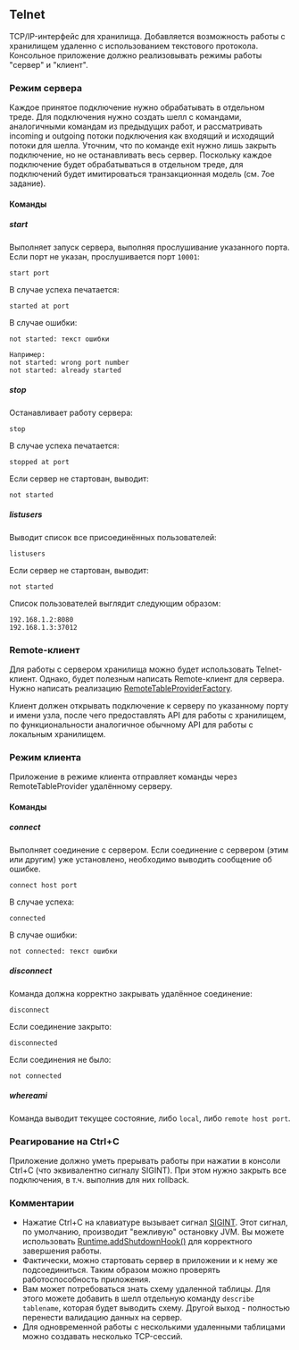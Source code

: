 ## Telnet

TCP/IP-интерфейс для хранилища. Добавляется возможность работы с хранилищем удаленно с использованием текстового
протокола. Консольное приложение должно реализовывать режимы работы "сервер" и "клиент".

### Режим сервера

Каждое принятое подключение нужно обрабатывать в отдельном треде. Для подключения нужно создать шелл с командами,
аналогичными командам из предыдущих работ, и рассматривать incoming и outgoing потоки подключения как
входящий и исходящий потоки для шелла. Уточним, что по команде exit нужно лишь закрыть подключение, но не
останавливать весь сервер. Поскольку каждое подключение будет обрабатываться в отдельном треде, для подключений
будет имитироваться транзакционная модель (см. 7ое задание).

#### Команды

##### start

Выполняет запуск сервера, выполняя прослушивание указанного порта. Если порт не указан, прослушивается порт ```10001```:
```
start port
```

В случае успеха печатается:
```
started at port
```

В случае ошибки:
```
not started: текст ошибки

Например:
not started: wrong port number
not started: already started
```

##### stop

Останавливает работу сервера:
```
stop
```

В случае успеха печатается:
```
stopped at port
```

Если сервер не стартован, выводит:
```
not started
```

##### listusers

Выводит список все присоединённых пользователей:
```
listusers
```

Если сервер не стартован, выводит:
```
not started
```

Список пользователей выглядит следующим образом:
```
192.168.1.2:8080
192.168.1.3:37012
```

### Remote-клиент

Для работы с сервером хранилища можно будет использовать Telnet-клиент. Однако, будет полезным написать
Remote-клиент для сервера. Нужно написать реализацию
[RemoteTableProviderFactory](../src/ru/fizteh/fivt/storage/structured/RemoteTableProviderFactory.java).

Клиент должен открывать подключение к серверу по указанному порту и имени узла, после чего предоставлять API для
работы с хранилищем, по функциональности аналогичное обычному API для работы с локальным хранилищем.

### Режим клиента

Приложение в режиме клиента отправляет команды через RemoteTableProvider удалённому серверу.

#### Команды

##### connect

Выполняет соединение с сервером. Если соединение с сервером (этим или другим) уже установлено, необходимо выводить
сообщение об ошибке.
```
connect host port
```

В случае успеха:
```
connected
```

В случае ошибки:
```
not connected: текст ошибки
```

##### disconnect

Команда должна корректно закрывать удалённое соединение:
```
disconnect
```

Если соединение закрыто:
```
disconnected
```

Если соединения не было:
```
not connected
```

##### whereami

Команда выводит текущее состояние, либо ```local```, либо ```remote host port```.

### Реагирование на Ctrl+C

Приложение должно уметь прерывать работы при нажатии в консоли Ctrl+C (что эквивалентно сигналу SIGINT). При этом
нужно закрыть все подключения, в т.ч. выполнив для них rollback.

### Комментарии

* Нажатие Ctrl+C на клавиатуре вызывает сигнал [SIGINT](http://ru.wikipedia.org/wiki/SIGINT). Этот сигнал, по умолчанию,
производит "вежливую" остановку JVM. Вы можете использовать
[Runtime.addShutdownHook()](http://docs.oracle.com/javase/7/docs/api/java/lang/Runtime.html) для корректного завершения
работы.
* Фактически, можно стартовать сервер в приложении и к нему же подсоединиться. Таким образом можно проверять
работоспособность приложения.
* Вам может потребоваться знать схему удаленной таблицы. Для этого можете добавить в шелл отдельную команду
```describe tablename```, которая будет выводить схему. Другой выход - полностью перенести валидацию данных на сервер.
* Для одновременной работы с несколькими удаленными таблицами можно создавать несколько TCP-сессий.
